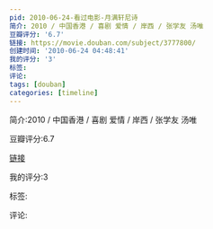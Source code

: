 ```yaml
---
pid: 2010-06-24-看过电影-月满轩尼诗
简介: 2010 / 中国香港 / 喜剧 爱情 / 岸西 / 张学友 汤唯
豆瓣评分: '6.7'
链接: https://movie.douban.com/subject/3777800/
创建时间: '2010-06-24 04:48:41'
我的评分: '3'
标签:
评论:
tags: [douban]
categories: [timeline]
---
```

简介:2010 / 中国香港 / 喜剧 爱情 / 岸西 / 张学友 汤唯

豆瓣评分:6.7

[链接](https://movie.douban.com/subject/3777800/)

我的评分:3

标签:

评论:

